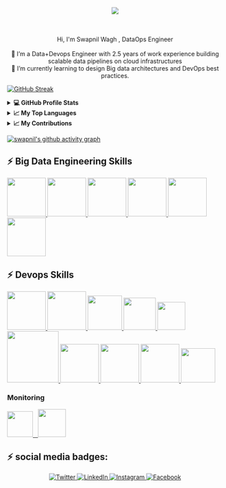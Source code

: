 <h1 align="center">
  <a href="https://git.io/typing-svg">
    <img src="https://readme-typing-svg.herokuapp.com/?lines=Hi+There!+👋;+Myself+Swapnil+Wagh!;&center=true&size=30">
  </a>
</h1>

<br>
<p align="center">
  Hi, I'm Swapnil Wagh , DataOps Engineer
  <br>
  <br>
🔭 I’m a Data+Devops Engineer with 2.5 years of work experience building scalable data pipelines on cloud infrastructures
  <br>
 🌱 I’m currently learning to design Big data architectures and DevOps best practices.
  <br>
</p>


[![GitHub Streak](https://streak-stats.demolab.com?user=swapnilwagh2204)](https://git.io/streak-stats)

 <details>
  <summary><b>💻 GitHub Profile Stats</b></summary>
   
<p>&nbsp;<img align="center" src="http://github-profile-summary-cards.vercel.app/api/cards/stats?username=swapnilwagh2204&theme=2077" alt="swapnilwagh2204" /></p>

</details>

  <details>
  <summary><b>📈 My Top Languages</b></summary>

<p><img align="left" src="http://github-profile-summary-cards.vercel.app/api/cards/repos-per-language?username=swapnilwagh2204&theme=aura" alt="swapnilwagh2204" 
  <p><img align="center" src="http://github-profile-summary-cards.vercel.app/api/cards/most-commit-language?username=swapnilwagh2204&theme=aura" alt="swapnilwagh2204" /></p>
</details> 

  </details>
    <details>
  <summary><b>📈 My Contributions</b></summary>
   
<p>&nbsp;<img align="center" src="http://github-profile-summary-cards.vercel.app/api/cards/profile-details?username=swapnilwagh2204&theme=great_gatsby" alt="swapnilwagh2204" /></p>
 

</details>

 
[![swapnil's github activity graph](https://github-readme-activity-graph.vercel.app/graph?username=swapnilwagh2204&bg_color=ffcfe9&color=9e4c98&line=9e4c98&point=403d3d&area=true&hide_border=true)](https://github.com/ashutosh00710/github-readme-activity-graph)


## :zap: Big Data Engineering Skills

<a href="https://www.python.org/" target="_blank">
  <img src="https://i.giphy.com/media/KAq5w47R9rmTuvWOWa/200.webp" height="90" />
</a>

<a href="https://hadoop.apache.org/" target="_blank">
  <img src="https://thumbs.gfycat.com/ShoddyFatalAustraliancurlew-max-1mb.gif" height="90" />
</a>

<a href="https://en.wikipedia.org/wiki/SQL" target="_blank">
  <img src="https://i.giphy.com/media/vISmwpBJUNYzukTnVx/giphy.webp" height="90" />
</a>

<a href="https://aws.amazon.com/" target="_blank">
  <img src="https://media.tenor.com/GO7C6FD0y3YAAAAC/aws.gif" height="90" />
</a>

<a href="https://spark.apache.org/" target="_blank">
  <img src="https://www.vectorlogo.zone/logos/apache_spark/apache_spark-ar21.svg" height="90" />
</a>

<a href="https://kafka.apache.org/" target="_blank">
  <img src="https://www.vectorlogo.zone/logos/apache_kafka/apache_kafka-ar21.svg" height="90" />
</a>

## :zap: Devops Skills

   <a href="https://www.linux.org/" target="_blanfalse" />
    <img src="https://www.vectorlogo.zone/logos/linux/linux-icon.svg"  height="90" />
  </a>
   <a href="https://aws.amazon.com/" target="_blank" >
    <img src="https://www.vectorlogo.zone/logos/amazon_aws/amazon_aws-icon.svg"  height="90" />
  </a>
  </a>
  <a href="https://www.docker.com/" target="_blank" >
    <img src="https://raw.githubusercontent.com/itsksaurabh/itsksaurabh/master/assets/docker.gif"  height="80" /> 
  </a>
  <a href="https://kubernetes.io/" target="_blank" >
    <img src="https://raw.githubusercontent.com/itsksaurabh/itsksaurabh/master/assets/k8s.gif"  height="75" />
  </a>
  <a href="https://docs.gitlab.com/ee/ci/" target="_blank" >
    <img src="https://raw.githubusercontent.com/itsksaurabh/itsksaurabh/master/assets/cicd.gif"  height="65" />
  </a>
  <a href="https://www.terraform.io/" target="_blank" >
    <img src="https://raw.githubusercontent.com/itsksaurabh/itsksaurabh/master/assets/terraform.gif" width="120" />
  </a>
   </a>
    <a href="https://www.jenkins.io/" target="_blank" >
    <img src="https://raw.githubusercontent.com/DARK-art108/ItsRitesh/master/assets/ll.png" height="90" />
  </a>
  <a href="https://www.ansible.com/" target="_blank" >
    <img src="https://www.vectorlogo.zone/logos/ansible/ansible-icon.svg"  height="90" />
  </a>
 </a>
    <a href="https://pages.github.com/?(null)" target="_blank" >
   <img src="https://media.giphy.com/media/kH1DBkPNyZPOk0BxrM/giphy.gif" width="90" />
  </a>
 </a>
  <a href="https://code.visualstudio.com/" target="_blank" >
    <img src="https://i.giphy.com/media/IdyAQJVN2kVPNUrojM/200.webp"  height="80" /> 
  </a>
  
  ### Monitoring
  
 <p float="left">
  <a href="https://grafana.com/" target="_blank" >
    <img src="https://raw.githubusercontent.com/itsksaurabh/itsksaurabh/master/assets/grafana.gif" height="60" />&nbsp;&nbsp;
  </a>
  <a href="https://prometheus.io/" target="_blank" >
    <img src="https://raw.githubusercontent.com/itsksaurabh/itsksaurabh/master/assets/prometheus.gif" height="65" />
  </a>
</p>
  
## :zap:  social media badges:

<p align="center">
  <a href="https://twitter.com/swapnil_sde" target="_blank">
    <img src="https://img.shields.io/badge/twitter-%231DA1F2.svg?&style=for-the-badge&logo=twitter&logoColor=white&color=071A2C" alt="Twitter"/>
  </a>
  <a href="https://www.linkedin.com/in/swagh2204" target="_blank">
    <img src="https://img.shields.io/badge/linkedin-%230077B5.svg?&style=for-the-badge&logo=linkedin&logoColor=white&color=071A2C" alt="LinkedIn"/>
  </a>
  <a href="https://instagram.com/swapnilwagh019" target="_blank">
    <img src="https://img.shields.io/badge/instagram-%23E4405F.svg?&style=for-the-badge&logo=instagram&logoColor=white&color=071A2C" alt="Instagram"/>
  </a>
  <a href="https://www.facebook.com/swapnil.wagh.7315720" target="_blank">
    <img src="https://img.shields.io/badge/facebook-%231877F2.svg?&style=for-the-badge&logo=facebook&logoColor=white&color=071A2C" alt="Facebook"/>
  </a>
</p>



